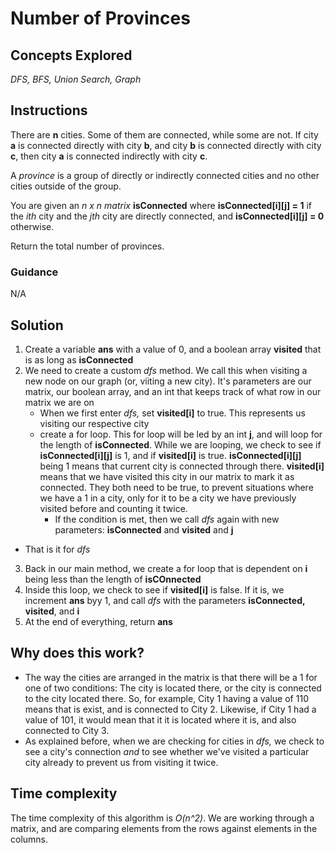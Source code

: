 # Number of Provinces

## Concepts Explored
_DFS, BFS, Union Search, Graph_

## Instructions
There are **n** cities. Some of them are connected, while some are not. If city **a** is connected directly with city **b**, and city **b** is connected directly with city **c**, then city **a** is connected indirectly with city **c**.

A _province_ is a group of directly or indirectly connected cities and no other cities outside of the group.

You are given an _n x n matrix_ **isConnected** where **isConnected[i][j] = 1** if the _ith_ city and the _jth_ city are directly connected, and **isConnected[i][j] = 0** otherwise.

Return the total number of provinces.

### Guidance
N/A

## Solution
1. Create a variable **ans** with a value of 0, and a boolean array **visited** that is as long as **isConnected**
2. We need to create a custom _dfs_ method. We call this when visiting a new node on our graph (or, viiting a new city). It's parameters are our matrix, our boolean array, and an int that keeps track of what row in our matrix we are on
   * When we first enter _dfs,_ set **visited[i]** to true. This represents us visiting our respective city
   * create a for loop. This for loop will be led by an int **j**, and will loop for the length of **isConnected**. While we are looping, we check to see if **isConnected[i][j]** is 1, and if **visited[i]** is true. **isConnected[i][j]** being 1 means that current city is connected through there. **visited[i]** means that we have visited this city in our matrix to mark it as connected. They both need to be true, to prevent situations where we have a 1 in a city, only for it to be a city we have previously visited before and counting it twice.
     * If the condition is met, then we call _dfs_ again with new parameters: **isConnected** and **visited** and **j**
  * That is it for _dfs_
3. Back in our main method, we create a for loop that is dependent on **i** being less than the length of **isCOnnected**
4. Inside this loop, we check to see if **visited[i]** is false. If it is, we increment **ans** byy 1, and call _dfs_ with the parameters **isConnected,** **visited**, and **i**
5. At the end of everything, return **ans**


## Why does this work?
- The way the cities are arranged in the matrix is that there will be a 1 for one of two conditions: The city is located there, or the city is connected to the city located there. So, for example, City 1 having a value of 110 means that is exist, and is connected to City 2. Likewise, if City 1 had a value of 101, it would mean that it it is located where it is, and also connected to City 3.
- As explained before, when we are checking for cities in _dfs,_ we check to see a city's connection _and_ to see whether we've visited a particular city already to prevent us from visiting it twice.


## Time complexity
The time complexity of this algorithm is _O(n^2)_. We are working through a matrix, and are comparing elements from the rows against elements in the columns.
